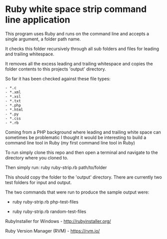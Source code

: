 # Ruby white space strip command line application

This program uses Ruby and runs on the command line and accepts a single argument, a folder path name.

It checks this folder recursively through all sub folders and files for leading and trailing whitespace.

It removes all the excess leading and trailing whitespace and copies the folder contents to this projects 'output' directory.

So far it has been checked against these file types:

    - *.c
    - *.xml
    - *.xsl
    - *.txt
    - *.php
    - *.html
    - *.py
    - *.css
    - *.rb
    
    
Coming from a PHP background where leading and trailing white space can sometimes be problematic I thought it would be 
interesting to build a command line tool in Ruby (my first command line tool in Ruby)
    
To run simply clone this repo and then open a terminal and navigate to the directory where you cloned to.

Then simply run: ruby ruby-strip.rb path/to/folder 

This should copy the folder to the 'output' directory.  There are currently two test folders for input and output.

The two commands that were run to produce the sample output were:

  - ruby ruby-strip.rb php-test-files 

  - ruby ruby-strip.rb random-test-files



RubyInstaller for Windows - http://rubyinstaller.org/

Ruby Version Manager (RVM) - https://rvm.io/

    
